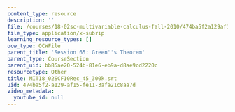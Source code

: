 ```yaml
---
content_type: resource
description: ''
file: /courses/18-02sc-multivariable-calculus-fall-2010/474ba5f2a129af15fe113afa21c8aa7d_MIT18_02SCF10Rec_45_300k.srt
file_type: application/x-subrip
learning_resource_types: []
ocw_type: OCWFile
parent_title: 'Session 65: Green''s Theorem'
parent_type: CourseSection
parent_uid: bb85ae20-524b-81e6-eb9a-d8ae9cd2220c
resourcetype: Other
title: MIT18_02SCF10Rec_45_300k.srt
uid: 474ba5f2-a129-af15-fe11-3afa21c8aa7d
video_metadata:
  youtube_id: null
---
```


